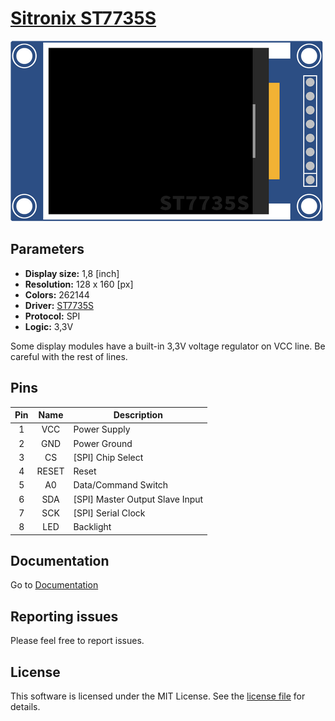 # [Sitronix ST7735S](http://www.sitronix.com.tw/en/product/Driver/mobile_display.html)
[![ST7735S png](documentation/img/st7735s-small.png)](documentation/img/st7735s-full.png)

## Parameters
* **Display size:** 1,8 [inch]
* **Resolution:** 128 x 160 [px]
* **Colors:** 262144
* **Driver:** [ST7735S](documentation/datasheet/st7735s_datasheet_v1.4.pdf)
* **Protocol:** SPI
* **Logic:** 3,3V

Some display modules have a built-in 3,3V voltage regulator on VCC line.
Be careful with the rest of lines.

## Pins
| Pin | Name | Description |
| :---: | :---: | --- |
| 1 | VCC | Power Supply |
| 2 | GND | Power Ground |
| 3 | CS | [SPI] Chip Select |
| 4 | RESET | Reset |
| 5 | A0 | Data/Command Switch |
| 6 | SDA | [SPI] Master Output Slave Input |
| 7 | SCK | [SPI] Serial Clock |
| 8 | LED | Backlight |

## Documentation
Go to [Documentation](documentation/readme.md)

## Reporting issues
Please feel free to report issues.

## License
This software is licensed under the MIT License. See the [license file](license.txt) for details.
